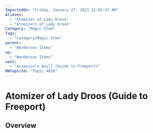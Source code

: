 ```yaml
---
ImportedOn: "Friday, January 27, 2023 12:02:47 AM"
Aliases:
  - "Atomizer of Lady Droos"
  - "Atomizers of Lady Droos"
Category: "Magic Item"
Tags:
  - "Category/Magic-Item"
parent:
  - "Wonderous Items"
up:
  - "Wonderous Items"
next:
  - "Assassin's Quill (Guide to Freeport)"
RWtopicId: "Topic_4828"
---
```

# Atomizer of Lady Droos (Guide to Freeport)
## Overview
